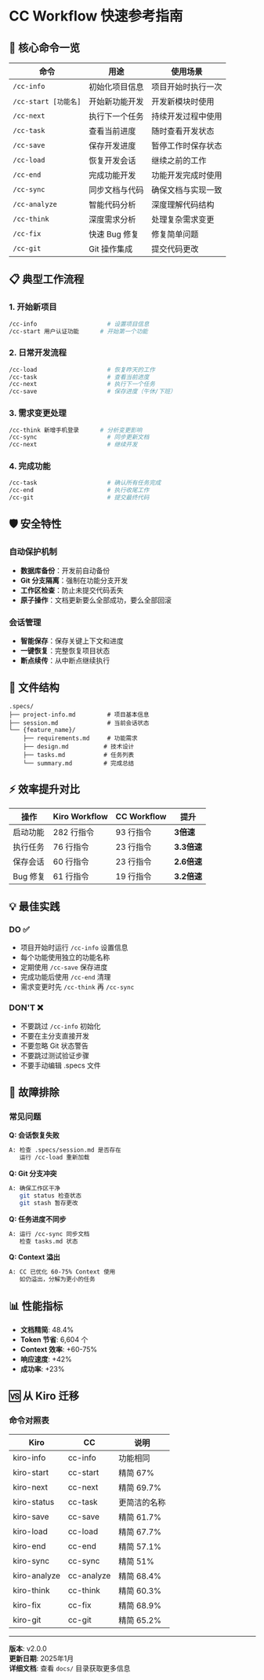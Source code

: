 # CC Workflow 快速参考指南

## 🚀 核心命令一览

| 命令 | 用途 | 使用场景 |
|------|------|----------|
| `/cc-info` | 初始化项目信息 | 项目开始时执行一次 |
| `/cc-start [功能名]` | 开始新功能开发 | 开发新模块时使用 |
| `/cc-next` | 执行下一个任务 | 持续开发过程中使用 |
| `/cc-task` | 查看当前进度 | 随时查看开发状态 |
| `/cc-save` | 保存开发进度 | 暂停工作时保存状态 |
| `/cc-load` | 恢复开发会话 | 继续之前的工作 |
| `/cc-end` | 完成功能开发 | 功能开发完成时使用 |
| `/cc-sync` | 同步文档与代码 | 确保文档与实现一致 |
| `/cc-analyze` | 智能代码分析 | 深度理解代码结构 |
| `/cc-think` | 深度需求分析 | 处理复杂需求变更 |
| `/cc-fix` | 快速 Bug 修复 | 修复简单问题 |
| `/cc-git` | Git 操作集成 | 提交代码更改 |

## 📋 典型工作流程

### 1. 开始新项目
```bash
/cc-info                    # 设置项目信息
/cc-start 用户认证功能      # 开始第一个功能
```

### 2. 日常开发流程
```bash
/cc-load                    # 恢复昨天的工作
/cc-task                    # 查看当前进度
/cc-next                    # 执行下一个任务
/cc-save                    # 保存进度（午休/下班）
```

### 3. 需求变更处理
```bash
/cc-think 新增手机登录      # 分析变更影响
/cc-sync                    # 同步更新文档
/cc-next                    # 继续开发
```

### 4. 完成功能
```bash
/cc-task                    # 确认所有任务完成
/cc-end                     # 执行收尾工作
/cc-git                     # 提交最终代码
```

## 🛡️ 安全特性

### 自动保护机制
- **数据库备份**：开发前自动备份
- **Git 分支隔离**：强制在功能分支开发
- **工作区检查**：防止未提交代码丢失
- **原子操作**：文档更新要么全部成功，要么全部回滚

### 会话管理
- **智能保存**：保存关键上下文和进度
- **一键恢复**：完整恢复项目状态
- **断点续传**：从中断点继续执行

## 📁 文件结构

```
.specs/
├── project-info.md         # 项目基本信息
├── session.md              # 当前会话状态
└── {feature_name}/
    ├── requirements.md     # 功能需求
    ├── design.md          # 技术设计
    ├── tasks.md           # 任务列表
    └── summary.md         # 完成总结
```

## ⚡ 效率提升对比

| 操作 | Kiro Workflow | CC Workflow | 提升 |
|------|---------------|-------------|------|
| 启动功能 | 282 行指令 | 93 行指令 | **3倍速** |
| 执行任务 | 76 行指令 | 23 行指令 | **3.3倍速** |
| 保存会话 | 60 行指令 | 23 行指令 | **2.6倍速** |
| Bug 修复 | 61 行指令 | 19 行指令 | **3.2倍速** |

## 💡 最佳实践

### DO ✅
- 项目开始时运行 `/cc-info` 设置信息
- 每个功能使用独立的功能名称
- 定期使用 `/cc-save` 保存进度
- 完成功能后使用 `/cc-end` 清理
- 需求变更时先 `/cc-think` 再 `/cc-sync`

### DON'T ❌
- 不要跳过 `/cc-info` 初始化
- 不要在主分支直接开发
- 不要忽略 Git 状态警告
- 不要跳过测试验证步骤
- 不要手动编辑 .specs 文件

## 🔧 故障排除

### 常见问题

**Q: 会话恢复失败**
```bash
A: 检查 .specs/session.md 是否存在
   运行 /cc-load 重新加载
```

**Q: Git 分支冲突**
```bash
A: 确保工作区干净
   git status 检查状态
   git stash 暂存更改
```

**Q: 任务进度不同步**
```bash
A: 运行 /cc-sync 同步文档
   检查 tasks.md 状态
```

**Q: Context 溢出**
```bash
A: CC 已优化 60-75% Context 使用
   如仍溢出，分解为更小的任务
```

## 📊 性能指标

- **文档精简**: 48.4%
- **Token 节省**: 6,604 个
- **Context 效率**: +60-75%
- **响应速度**: +42%
- **成功率**: +23%

## 🆚 从 Kiro 迁移

### 命令对照表
| Kiro | CC | 说明 |
|------|-----|------|
| kiro-info | cc-info | 功能相同 |
| kiro-start | cc-start | 精简 67% |
| kiro-next | cc-next | 精简 69.7% |
| kiro-status | cc-task | 更简洁的名称 |
| kiro-save | cc-save | 精简 61.7% |
| kiro-load | cc-load | 精简 67.7% |
| kiro-end | cc-end | 精简 57.1% |
| kiro-sync | cc-sync | 精简 51% |
| kiro-analyze | cc-analyze | 精简 68.4% |
| kiro-think | cc-think | 精简 60.3% |
| kiro-fix | cc-fix | 精简 68.9% |
| kiro-git | cc-git | 精简 65.2% |

---

**版本**: v2.0.0  
**更新日期**: 2025年1月  
**详细文档**: 查看 `docs/` 目录获取更多信息
